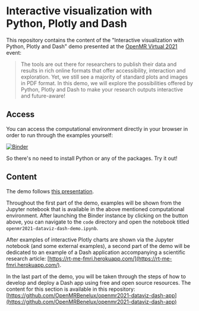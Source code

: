 # Interactive visualization with Python, Plotly and Dash

This repository contains the content of the "Interactive visualization with Python, Plotly and Dash" demo presented at the [OpenMR Virtual 2021](https://openmrbenelux.github.io/) event:

> The tools are out there for researchers to publish their data and results in rich online formats that offer accessibility, interaction and exploration. Yet, we still see a majority of standard plots and images in PDF format. In this demo, we will explore the possibilities offered by Python, Plotly and Dash to make your research outputs interactive and future-aware!

## Access

You can access the computational environment directly in your browser in order to run through the examples yourself:

[![Binder](https://mybinder.org/badge_logo.svg)](https://mybinder.org/v2/gh/OpenMRBenelux/openmr2021-dataviz-dash-demo/HEAD)

So there's no need to install Python or any of the packages. Try it out!

## Content

The demo follows [this presentation](https://tinyurl.com/openmr-dash-demo).

Throughout the first part of the demo, examples will be shown from the Jupyter notebook that is available in the above mentioned computational environment. After launching the Binder instance by clicking on the button above, you can navigate to the `code` directory and open the notebook titled `openmr2021-dataviz-dash-demo.ipynb`.

After examples of interactive Plotly charts are shown via the Jupyter notebook (and some external examples), a second part of the demo will be dedicated to an example of a Dash application accompanying a scientific research article: [https://rt-me-fmri.herokuapp.com/](https://rt-me-fmri.herokuapp.com/).

In the last part of the demo, you will be taken through the steps of how to develop and deploy a Dash app using free and open source resources. The content for this section is available in this repository: [https://github.com/OpenMRBenelux/openmr2021-dataviz-dash-app](https://github.com/OpenMRBenelux/openmr2021-dataviz-dash-app)